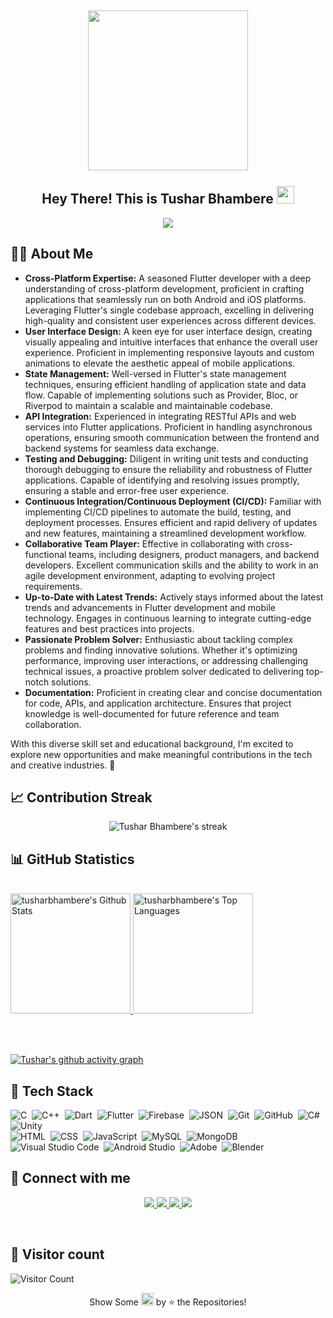 

<h2 align="center">
  <img align="center" height="256px" src="https://user-images.githubusercontent.com/51513908/150759743-8cdbcae5-9d8c-4099-9353-7b025042f64c.svg"> 
  <br>
  <br>
  Hey There! This is Tushar Bhambere <img src="https://media.giphy.com/media/hvRJCLFzcasrR4ia7z/giphy.gif" width="28">
</h2>


<p align="center">
  <img src="https://readme-typing-svg.herokuapp.com?color=%2336BCF7&size=48&center=true&width=500&height=100&lines=Flutter+Developer;Riverpod;Flutter+Hooks;Flutter+Web;Android+Developer;iOs+Developer">
</p>





  ## 🧑‍💻 About Me
<ul>
<li><b>Cross-Platform Expertise:</b> A seasoned Flutter developer with a deep understanding of cross-platform development, proficient in crafting applications that seamlessly run on both Android and iOS platforms. Leveraging Flutter's single codebase approach, excelling in delivering high-quality and consistent user experiences across different devices.</li>
<li><b>User Interface Design:</b> A keen eye for user interface design, creating visually appealing and intuitive interfaces that enhance the overall user experience. Proficient in implementing responsive layouts and custom animations to elevate the aesthetic appeal of mobile applications.</li>
<li><b>State Management:</b> Well-versed in Flutter's state management techniques, ensuring efficient handling of application state and data flow. Capable of implementing solutions such as Provider, Bloc, or Riverpod to maintain a scalable and maintainable codebase.</li>
<li><b>API Integration:</b> Experienced in integrating RESTful APIs and web services into Flutter applications. Proficient in handling asynchronous operations, ensuring smooth communication between the frontend and backend systems for seamless data exchange.</li>
<li><b>Testing and Debugging:</b> Diligent in writing unit tests and conducting thorough debugging to ensure the reliability and robustness of Flutter applications. Capable of identifying and resolving issues promptly, ensuring a stable and error-free user experience.</li>
<li><b>Continuous Integration/Continuous Deployment (CI/CD):</b> Familiar with implementing CI/CD pipelines to automate the build, testing, and deployment processes. Ensures efficient and rapid delivery of updates and new features, maintaining a streamlined development workflow.</li>
<li><b>Collaborative Team Player:</b> Effective in collaborating with cross-functional teams, including designers, product managers, and backend developers. Excellent communication skills and the ability to work in an agile development environment, adapting to evolving project requirements.</li>
<li><b>Up-to-Date with Latest Trends:</b> Actively stays informed about the latest trends and advancements in Flutter development and mobile technology. Engages in continuous learning to integrate cutting-edge features and best practices into projects.</li>
<li><b>Passionate Problem Solver:</b> Enthusiastic about tackling complex problems and finding innovative solutions. Whether it's optimizing performance, improving user interactions, or addressing challenging technical issues, a proactive problem solver dedicated to delivering top-notch solutions.</li>
<li><b>Documentation:</b> Proficient in creating clear and concise documentation for code, APIs, and application architecture. Ensures that project knowledge is well-documented for future reference and team collaboration.</li>
</ul>

<p>With this diverse skill set and educational background, I'm excited to explore new opportunities and make meaningful contributions in the tech and creative industries. 🚀</p>



  
  ## &#128200; Contribution Streak

  <p align="center">
    <img title="🔥 Get streak stats for your profile at git.io/streak-stats" alt="Tushar Bhambere's streak" src="https://github-readme-streak-stats.herokuapp.com/?user=tusharbhambere&theme=monokai-metallian&hide_border=true"/>
  </p>
  
  
  ## &#128202; GitHub Statistics
  
  <br/>
    <a href="https://github.com/anuraghazra/github-readme-stats">
      <img alt="tusharbhambere's Github Stats" src="https://denvercoder1-github-readme-stats.vercel.app/api/?username=tusharbhambere&show_icons=true&count_private=true&theme=react&hide_border=true&bg_color=1F222E&title_color=F85D7F&icon_color=F8D866" height="192px"/>
    </a>
    <a href="https://github.com/anuraghazra/github-readme-stats">
      <img alt="tusharbhambere's Top Languages" src="https://github-readme-stats.vercel.app/api/top-langs/?username=tusharbhambere&langs_count=8&layout=compact&theme=react&hide_border=true&bg_color=1F222E&title_color=F85D7F&icon_color=F8D866&hide=Jupyter%20Notebook" height="192px"/>     </a>
  
<br/><br/>


[![Tushar's github activity graph](https://github-readme-activity-graph.vercel.app/graph?username=tusharbhambere&bg_color=1F222E&color=F8D866&line=F85D7F&point=FFFFFF&hide_border=true)](https://github.com/tusharbhambere/github-readme-activity-graph)
  

## 🧠 Tech Stack

![C](https://img.shields.io/badge/-C-05122A?style=flat&logo=C&logoColor=A8B9CC)&nbsp;
![C++](https://img.shields.io/badge/-C++-05122A?style=flat&logo=C%2B%2B&logoColor=00599C)&nbsp;
![Dart](https://img.shields.io/badge/-Dart-05122A?style=flat&logo=dart&logoColor=1075C2)&nbsp;
![Flutter](https://img.shields.io/badge/-Flutter-05122A?style=flat&logo=flutter&logoColor=02569B)&nbsp;
![Firebase](https://img.shields.io/badge/-Firebase-05122A?style=flat&logo=firebase&logoColor=FFCA28)&nbsp;
![JSON](https://img.shields.io/badge/-JSON-05122A?style=flat&logo=json&logoColor=000000)&nbsp;
![Git](https://img.shields.io/badge/-Git-05122A?style=flat&logo=git)&nbsp;
![GitHub](https://img.shields.io/badge/-GitHub-05122A?style=flat&logo=github)&nbsp;
![C#](https://img.shields.io/badge/-Cs-05122A?style=flat&logo=csharp)&nbsp;
![Unity](https://img.shields.io/badge/-Unity-05122A?style=flat&logo=unity)&nbsp;  
![HTML](https://img.shields.io/badge/-HTML-05122A?style=flat&logo=HTML5)&nbsp;
![CSS](https://img.shields.io/badge/-CSS-05122A?style=flat&logo=CSS3&logoColor=1572B6)&nbsp;
![JavaScript](https://img.shields.io/badge/-JavaScript-05122A?style=flat&logo=javascript)&nbsp;
![MySQL](https://img.shields.io/badge/-MySQL-05122A?style=flat&logo=mysql&logoColor=4479A1)&nbsp; 
![MongoDB](https://img.shields.io/badge/-MongoDB-05122A?style=flat&logo=mongodb&logoColor=4479A1)&nbsp; 
![Visual Studio Code](https://img.shields.io/badge/-Visual%20Studio%20Code-05122A?style=flat&logo=visual-studio-code&logoColor=007ACC)&nbsp;
![Android Studio](https://img.shields.io/badge/-Android%20Studio-05122A?style=flat&logo=android-studio&logoColor=3DDC84)&nbsp;
![Adobe](https://img.shields.io/badge/-Adobe-05122A?style=flat&logo=adobe)&nbsp;
![Blender](https://img.shields.io/badge/-Blender-05122A?style=flat&logo=blender)&nbsp;

  ## &#128232; Connect with me

 <p align="center">
  <a href="https://www.linkedin.com/in/tushar-bhambere/">
    <img src="https://img.shields.io/badge/-tushar-bhambere-0077B5?style=for-the-badge&logo=Linkedin&logoColor=white"/>
   </a>
  <a href="mailto:tusharbhambere8@gmail.com">
    <img src="https://img.shields.io/badge/-tusharbhambere8@gmail.com-D14836?style=for-the-badge&logo=Gmail&logoColor=white"/>
   </a>
  <a href="https://instagram.com/all_rounder_tushar">
    <img src="https://img.shields.io/badge/-all_rounder_tushar-E4405F?style=for-the-badge&logo=Instagram&logoColor=white"/>
  </a>
  <a href="https://twitter.com/noobchess1">
    <img src="https://img.shields.io/badge/-noobchess1-1DA1F2?style=for-the-badge&logo=twitter&logoColor=white"/>
  </a>
</p>
  <br/>
  
  
  ## &#128064; Visitor count
  ![Visitor Count](https://profile-counter.glitch.me/tusharbhambere/count.svg)
  
  <p align = "center">Show Some <img src="https://media.giphy.com/media/YondZW6AMjgTEHevF0/giphy.gif" width="20" height="20"> by &#11088; the Repositories! </p>
